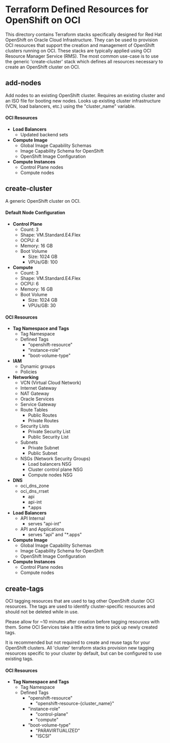 # Terraform Defined Resources for OpenShift on OCI

This directory contains Terraform stacks specifically designed for Red Hat OpenShift on Oracle Cloud Infrastructure. They can be used to provision OCI resources that support the creation and management of OpenShift clusters running on OCI. These stacks are typically applied using OCI Resource Manager Service (RMS). The most common use-case is to use the generic 'create-cluster' stack which defines all resources necessary to create an OpenShift cluster on OCI.


## add-nodes

Add nodes to an existing OpenShift cluster. Requires an existing cluster and an ISO file for booting new nodes. Looks up existing cluster infrastructure (VCN, load balancers, etc.) using the "cluster_name" variable.

#### OCI Resources

- **Load Balancers**
    - Updated backend sets
- **Compute Image**
    - Global Image Capability Schemas
    - Image Capability Schema for OpenShift
    - OpenShift Image Configuration
- **Compute Instances**
    - Control Plane nodes
    - Compute nodes

## create-cluster

A generic OpenShift cluster on OCI.

#### Default Node Configuration

- **Control Plane**
    - Count: 3
    - Shape: VM.Standard.E4.Flex
    - OCPU: 4
    - Memory: 16 GB
    - Boot Volume
        - Size: 1024 GB
        - VPUs/GB: 100
- **Compute**
    - Count: 3
    - Shape: VM.Standard.E4.Flex
    - OCPU: 6
    - Memory: 16 GB
    - Boot Volume
        - Size: 1024 GB
        - VPUs/GB: 30

#### OCI Resources

- **Tag Namespace and Tags**
    - Tag Namespace
    - Defined Tags
        - "openshift-resource"
        - "instance-role"
        - "boot-volume-type"
- **IAM**
    - Dynamic groups
    - Policies
- **Networking**
    - VCN (Virtual Cloud Network)
    - Internet Gateway
    - NAT Gateway
    - Oracle Services
    - Service Gateway
    - Route Tables
        - Public Routes
        - Private Routes
    - Security Lists
        - Private Security List
        - Public Security List
    - Subnets
        - Private Subnet
        - Public Subnet
    - NSGs (Network Security Groups)
        - Load balancers NSG
        - Cluster control plane NSG
        - Compute nodes NSG
- **DNS**
    - oci_dns_zone
    - oci_dns_rrset
        - api
        - api-int
        - *.apps
- **Load Balancers**
    - API Internal
        - serves "api-int"
    - API and Applications
        - serves "api" and "*.apps"
- **Compute Image**
    - Global Image Capability Schemas
    - Image Capability Schema for OpenShift
    - OpenShift Image Configuration
- **Compute Instances**
    - Control Plane nodes
    - Compute nodes

## create-tags

OCI tagging resources that are used to tag other OpenShift cluster OCI resources. The tags are used to identify cluster-specific resources and should not be deleted while in use.

Please allow for ~10 minutes after creation before tagging resources with them. Some OCI Services take a lttle extra time to pick up newly created tags.

It is recommended but not required to create and reuse tags for your OpenShift clusters. All 'cluster' terraform stacks provision new tagging resources specific to your cluster by default, but can be configured to use existing tags.

#### OCI Resources

- **Tag Namespace and Tags**
    - Tag Namespace
    - Defined Tags
        - "openshift-resource"
            - "openshift-resource-{cluster_name}"
        - "instance-role"
            - "control-plane"
            - "compute"
        - "boot-volume-type"
            - "PARAVIRTUALIZED"
            - "ISCSI"
